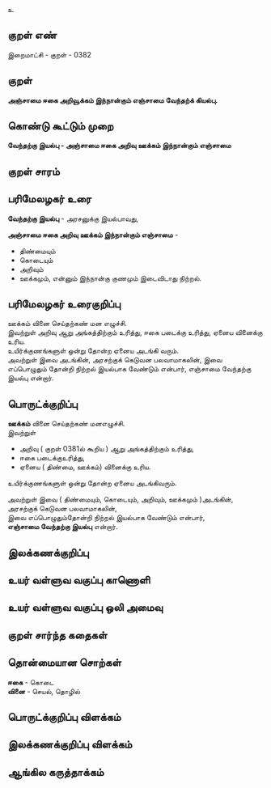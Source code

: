 உ

## குறள் எண் 

இறைமாட்சி - குறள் - 0382  

## குறள் 

**அஞ்சாமை ஈகை அறிவூக்கம் இந்நான்கும் 
எஞ்சாமை வேந்தற்க் கியல்பு.**

## கொண்டு கூட்டும் முறை

**வேந்தற்கு இயல்பு - அஞ்சாமை ஈகை அறிவு ஊக்கம் இந்நான்கும் எஞ்சாமை**

## குறள் சாரம் 


## பரிமேலழகர் உரை

**வேந்தற்கு இயல்பு** - அரசனுக்கு இயல்பாவது,  

**அஞ்சாமை ஈகை அறிவு ஊக்கம் இந்நான்கும் எஞ்சாமை** -   
* திண்மையும்  
* கொடையும்  
* அறிவும்  
* ஊக்கமும், என்னும் இந்நான்கு குணமும் இடைவிடாது நிற்றல்.   

## பரிமேலழகர் உரைகுறிப்பு   

ஊக்கம் வினை செய்தற்கண் மன எழுச்சி.  
இவற்றுள் அறிவு ஆறு அங்கத்திற்கும் உரித்து, ஈகை படைக்கு உரித்து, ஏனைய வினைக்கு உரிய.  
உயிர்க்குணங்களுள் ஒன்று தோன்ற ஏனைய அடங்கி வரும்.  
அவற்றுள் இவை அடங்கின், அரசற்குக் கெடுவன பலவாமாகலின், இவை எப்பொழுதும் தோன்றி நிற்றல் இயல்பாக வேண்டும் என்பார், எஞ்சாமை வேந்தற்கு இயல்பு என்றார்.   

## பொருட்க்குறிப்பு 

**ஊக்கம்** வினை செய்தற்கண் மனஎழுச்சி.  
இவற்றுள்   
* அறிவு ( குறள் 0381ல் கூறிய ) ஆறு அங்கத்திற்கும் உரித்து,  
* ஈகை படைக்குஉரித்து,  
* ஏனைய ( திண்மை, ஊக்கம்) வினைக்கு உரிய.   

உயிர்க்குணங்களுள் ஒன்று தோன்ற ஏனைய அடங்கிவரும்.  

அவற்றுள் இவை ( திண்மையும், கொடையும், அறிவும், ஊக்கமும் )அடங்கின்,  
அரசற்குக் கெடுவன பலவாமாகலின்,  
இவை எப்பொழுதும்தோன்றி நிற்றல் இயல்பாக வேண்டும் என்பார்,  
**எஞ்சாமை வேந்தற்கு இயல்பு** என்றார்.     

## இலக்கணக்குறிப்பு  


## உயர் வள்ளுவ வகுப்பு காணொளி


## உயர் வள்ளுவ வகுப்பு ஒலி அமைவு 

 
## குறள் சார்ந்த கதைகள் 


## தொன்மையான சொற்கள்

 **ஈகை** - கொடை   
 **வினை** - செயல், தொழில்  
 
## பொருட்க்குறிப்பு விளக்கம்

## இலக்கணக்குறிப்பு விளக்கம்


## ஆங்கில கருத்தாக்கம் 


